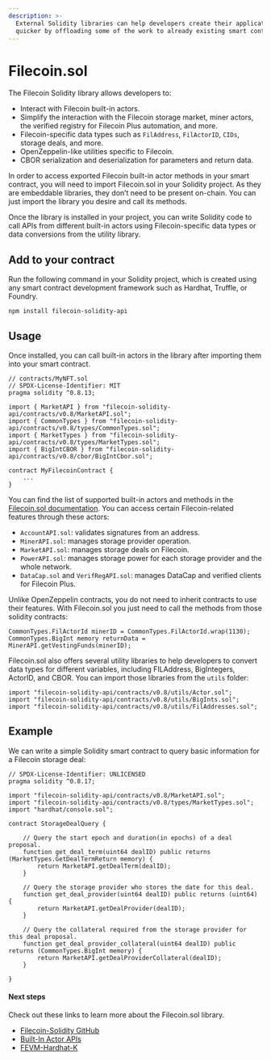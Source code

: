 ```yaml
---
description: >-
  External Solidity libraries can help developers create their applications
  quicker by offloading some of the work to already existing smart contracts.
---
```


# Filecoin.sol

The Filecoin Solidity library allows developers to:

* Interact with Filecoin built-in actors.
* Simplify the interaction with the Filecoin storage market, miner actors, the verified registry for Filecoin Plus automation, and more.
* Filecoin-specific data types such as `FilAddress`, `FilActorID`, `CIDs`, storage deals, and more.
* OpenZeppelin-like utilities specific to Filecoin.
* CBOR serialization and deserialization for parameters and return data.

In order to access exported Filecoin built-in actor methods in your smart contract, you will need to import Filecoin.sol in your Solidity project. As they are embeddable libraries, they don’t need to be present on-chain. You can just import the library you desire and call its methods.

Once the library is installed in your project, you can write Solidity code to call APIs from different built-in actors using Filecoin-specific data types or data conversions from the utility library.

## Add to your contract

Run the following command in your Solidity project, which is created using any smart contract development framework such as Hardhat, Truffle, or Foundry.

```shell
npm install filecoin-solidity-api
```

## Usage

Once installed, you can call built-in actors in the library after importing them into your smart contract.

```solidity
// contracts/MyNFT.sol
// SPDX-License-Identifier: MIT
pragma solidity ^0.8.13;

import { MarketAPI } from "filecoin-solidity-api/contracts/v0.8/MarketAPI.sol";
import { CommonTypes } from "filecoin-solidity-api/contracts/v0.8/types/CommonTypes.sol";
import { MarketTypes } from "filecoin-solidity-api/contracts/v0.8/types/MarketTypes.sol";
import { BigIntCBOR } from "filecoin-solidity-api/contracts/v0.8/cbor/BigIntCbor.sol";

contract MyFilecoinContract {
    ...
}
```

You can find the list of supported built-in actors and methods in the [Filecoin.sol documentation](../../reference/built-in-actors/filecoin.sol.md). You can access certain Filecoin-related features through these actors:

* `AccountAPI.sol`: validates signatures from an address.
* `MinerAPI.sol`: manages storage provider operation.
* `MarketAPI.sol`: manages storage deals on Filecoin.
* `PowerAPI.sol`: manages storage power for each storage provider and the whole network.
* `DataCap.sol` and `VerifRegAPI.sol`: manages DataCap and verified clients for Filecoin Plus.

Unlike OpenZeppelin contracts, you do not need to inherit contracts to use their features. With Filecoin.sol you just need to call the methods from those solidity contracts:

```solidity
CommonTypes.FilActorId minerID = CommonTypes.FilActorId.wrap(1130);
CommonTypes.BigInt memory returnData = MinerAPI.getVestingFunds(minerID);
```

Filecoin.sol also offers several utility libraries to help developers to convert data types for different variables, including FILAddress, BigIntegers, ActorID, and CBOR. You can import those libraries from the `utils` folder:

```solidity
import "filecoin-solidity-api/contracts/v0.8/utils/Actor.sol";
import "filecoin-solidity-api/contracts/v0.8/utils/BigInts.sol";
import "filecoin-solidity-api/contracts/v0.8/utils/FilAddresses.sol";
```

## Example

We can write a simple Solidity smart contract to query basic information for a Filecoin storage deal:

```solidity
// SPDX-License-Identifier: UNLICENSED
pragma solidity ^0.8.17;

import "filecoin-solidity-api/contracts/v0.8/MarketAPI.sol";
import "filecoin-solidity-api/contracts/v0.8/types/MarketTypes.sol";
import "hardhat/console.sol";

contract StorageDealQuery {

    // Query the start epoch and duration(in epochs) of a deal proposal.
    function get_deal_term(uint64 dealID) public returns (MarketTypes.GetDealTermReturn memory) {
        return MarketAPI.getDealTerm(dealID);
    }

    // Query the storage provider who stores the date for this deal.
    function get_deal_provider(uint64 dealID) public returns (uint64) {
        return MarketAPI.getDealProvider(dealID);
    }

    // Query the collateral required from the storage provider for this deal proposal.
    function get_deal_provider_collateral(uint64 dealID) public returns (CommonTypes.BigInt memory) {
        return MarketAPI.getDealProviderCollateral(dealID);
    }
    
}
```

#### Next steps

Check out these links to learn more about the Filecoin.sol library.

* [Filecoin-Solidity GitHub](https://github.com/filecoin-project/filecoin-solidity)
* [Built-In Actor APIs](../../reference/built-in-actors/filecoin.sol.md)
* [FEVM-Hardhat-K](https://github.com/filecoin-project/FEVM-Hardhat-Kit/)
